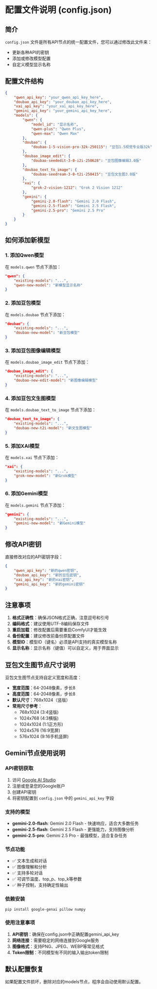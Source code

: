 # 配置文件说明 (config.json)

## 简介
`config.json` 文件是所有API节点的统一配置文件，您可以通过修改此文件来：
- 更新各种API的密钥
- 添加或修改模型配置
- 自定义模型显示名称

## 配置文件结构

```json
{
    "qwen_api_key": "your_qwen_api_key_here",
    "doubao_api_key": "your_doubao_api_key_here", 
    "xai_api_key": "your_xai_api_key_here",
    "gemini_api_key": "your_gemini_api_key_here",
    "models": {
        "qwen": {
            "model_id": "显示名称",
            "qwen-plus": "Qwen Plus",
            "qwen-max": "Qwen Max"
        },
        "doubao": {
            "doubao-1-5-vision-pro-32k-250115": "豆包1.5视觉专业版32k"
        },
        "doubao_image_edit": {
            "doubao-seededit-3-0-i2i-250628": "豆包图像编辑3.0版"
        },
        "doubao_text_to_image": {
            "doubao-seedream-3-0-t2i-250415": "豆包文生图3.0版"
        },
        "xai": {
            "grok-2-vision-1212": "Grok 2 Vision 1212"
        },
        "gemini": {
            "gemini-2.0-flash": "Gemini 2.0 Flash",
            "gemini-2.5-flash": "Gemini 2.5 Flash",
            "gemini-2.5-pro": "Gemini 2.5 Pro"
        }
    }
}
```

## 如何添加新模型

### 1. 添加Qwen模型
在 `models.qwen` 节点下添加：
```json
"qwen": {
    "existing-models": "...",
    "qwen-new-model": "新模型显示名称"
}
```

### 2. 添加豆包模型  
在 `models.doubao` 节点下添加：
```json
"doubao": {
    "existing-models": "...",
    "doubao-new-model": "新豆包模型"
}
```

### 3. 添加豆包图像编辑模型
在 `models.doubao_image_edit` 节点下添加：
```json
"doubao_image_edit": {
    "existing-models": "...",
    "doubao-new-edit-model": "新图像编辑模型"
}
```

### 4. 添加豆包文生图模型
在 `models.doubao_text_to_image` 节点下添加：
```json
"doubao_text_to_image": {
    "existing-models": "...",
    "doubao-new-t2i-model": "新文生图模型"
}
```

### 5. 添加XAI模型
在 `models.xai` 节点下添加：
```json
"xai": {
    "existing-models": "...",
    "grok-new-model": "新Grok模型"
}
```

### 6. 添加Gemini模型
在 `models.gemini` 节点下添加：
```json
"gemini": {
    "existing-models": "...",
    "gemini-new-model": "新Gemini模型"
}
```

## 修改API密钥

直接修改对应的API密钥字段：
```json
{
    "qwen_api_key": "新的qwen密钥",
    "doubao_api_key": "新的豆包密钥",
    "xai_api_key": "新的xai密钥",
    "gemini_api_key": "新的gemini密钥"
}
```

## 注意事项

1. **格式正确性**：确保JSON格式正确，注意逗号和引号
2. **编码格式**：建议使用UTF-8编码保存文件
3. **重启加载**：修改配置后需要重启ComfyUI才能生效
4. **备份配置**：建议修改前备份原配置文件
5. **模型ID**：模型ID（键名）必须是API支持的真实模型名称
6. **显示名称**：显示名称（键值）可以自定义，用于界面显示

## 豆包文生图节点尺寸说明

豆包文生图节点支持自定义宽度和高度：
- **宽度范围**：64-2048像素，步长8
- **高度范围**：64-2048像素，步长8  
- **默认尺寸**：768x1024（竖版）
- **常用尺寸参考**：
  - 768x1024 (3:4竖版)
  - 1024x768 (4:3横版)
  - 1024x1024 (1:1正方形)
  - 1024x576 (16:9宽屏)
  - 576x1024 (9:16手机竖屏)

## Gemini节点使用说明

### API密钥获取
1. 访问 [Google AI Studio](https://aistudio.google.com/)
2. 注册或登录您的Google账户
3. 创建API密钥
4. 将密钥配置到 `config.json` 中的 `gemini_api_key` 字段

### 支持的模型
- **gemini-2.0-flash**: Gemini 2.0 Flash - 快速响应，适合大多数任务
- **gemini-2.5-flash**: Gemini 2.5 Flash - 更强能力，支持图像分析
- **gemini-2.5-pro**: Gemini 2.5 Pro - 最强模型，适合复杂任务

### 节点功能
- ✅ 文本生成和对话
- ✅ 图像理解和分析
- ✅ 支持多轮对话
- ✅ 可调节温度、top_p、top_k等参数
- ✅ 种子控制，支持确定性输出

### 依赖安装
```bash
pip install google-genai pillow numpy
```

### 使用注意事项
1. **API密钥**：确保在config.json中正确配置gemini_api_key
2. **网络连接**：需要稳定的网络连接到Google服务
3. **图像格式**：支持PNG、JPEG、WEBP等常见格式
4. **Token限制**：不同模型有不同的输入输出token限制

## 默认配置恢复

如果配置文件损坏，删除对应的models节点，程序会自动使用默认配置。